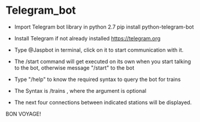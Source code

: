 # Telegram_bot

- Import Telegram bot library in python 2.7
  pip install python-telegram-bot
  
- Install Telegram if not already installed
  https://telegram.org
  
- Type @Jaspbot in terminal, click on it to start communication with it.

- The /start command will get executed on its own when you start talking to the bot, otherwise message "/start" to the bot

- Type "/help" to know the required syntax to query the bot for trains

- The Syntax is /trains <Departure> <Destination> <Via>, where the <Via> argument is optional

- The next four connections between indicated stations will be displayed.

BON VOYAGE!
